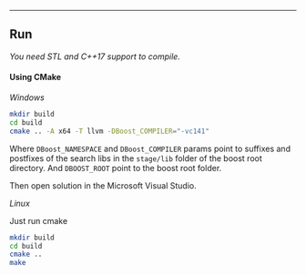 
---

## Run
*You need STL and C++17 support to compile.*

#### Using CMake

_Windows_

```bash
mkdir build
cd build
cmake .. -A x64 -T llvm -DBoost_COMPILER="-vc141" 
```

Where `DBoost_NAMESPACE` and `DBoost_COMPILER` params point to suffixes and postfixes of the search libs in the `stage/lib` folder of the boost root directory. 
And `DBOOST_ROOT` point to the boost root folder. 

Then open solution in the Microsoft Visual Studio.

_Linux_

Just run cmake
```bash
mkdir build
cd build
cmake ..
make
```